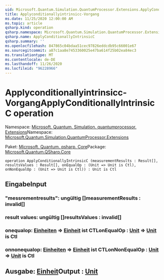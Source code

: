 ```yaml
---
uid: Microsoft.Quantum.Simulation.QuantumProcessor.Extensions.ApplyConditionallyIntrinsicC
title: Applyconditionallyintrinsicc-Vorgang
ms.date: 11/25/2020 12:00:00 AM
ms.topic: article
qsharp.kind: operation
qsharp.namespace: Microsoft.Quantum.Simulation.QuantumProcessor.Extensions
qsharp.name: ApplyConditionallyIntrinsicC
qsharp.summary: ''
ms.openlocfilehash: 847865c04bdaa51cec97826eddcdb95c66001e67
ms.sourcegitcommit: a87c1aa8e7453360025e47ba614f25b02ea84ec3
ms.translationtype: MT
ms.contentlocale: de-DE
ms.lasthandoff: 11/26/2020
ms.locfileid: "96228966"
---
```

# <a name="applyconditionallyintrinsicc-operation"></a><span data-ttu-id="7ec77-102">Applyconditionallyintrinsicc-Vorgang</span><span class="sxs-lookup"><span data-stu-id="7ec77-102">ApplyConditionallyIntrinsicC operation</span></span>

<span data-ttu-id="7ec77-103">Namespace: [Microsoft. Quantum. Simulation. quantumprocessor. Extensions](xref:Microsoft.Quantum.Simulation.QuantumProcessor.Extensions)</span><span class="sxs-lookup"><span data-stu-id="7ec77-103">Namespace: [Microsoft.Quantum.Simulation.QuantumProcessor.Extensions](xref:Microsoft.Quantum.Simulation.QuantumProcessor.Extensions)</span></span>

<span data-ttu-id="7ec77-104">Paket: [Microsoft. Quantum. qsharp. Core](https://nuget.org/packages/Microsoft.Quantum.QSharp.Core)</span><span class="sxs-lookup"><span data-stu-id="7ec77-104">Package: [Microsoft.Quantum.QSharp.Core](https://nuget.org/packages/Microsoft.Quantum.QSharp.Core)</span></span>




```qsharp
operation ApplyConditionallyIntrinsicC (measurementResults : Result[], resultsValues : Result[], onEqualOp : (Unit => Unit is Ctl), onNonEqualOp : (Unit => Unit is Ctl)) : Unit is Ctl
```


## <a name="input"></a><span data-ttu-id="7ec77-105">Eingabe</span><span class="sxs-lookup"><span data-stu-id="7ec77-105">Input</span></span>

### <a name="measurementresults--__invalidresult__"></a><span data-ttu-id="7ec77-106">"messrementresults": __ungültig <Result>__[]</span><span class="sxs-lookup"><span data-stu-id="7ec77-106">measurementResults : __invalid<Result>__[]</span></span>




### <a name="resultsvalues--__invalidresult__"></a><span data-ttu-id="7ec77-107">result values: __ungültig <Result>__[]</span><span class="sxs-lookup"><span data-stu-id="7ec77-107">resultsValues : __invalid<Result>__[]</span></span>




### <a name="onequalop--unit--unit--is-ctl"></a><span data-ttu-id="7ec77-108">onequalop: [Einheiten](xref:microsoft.quantum.lang-ref.unit) => [Einheit](xref:microsoft.quantum.lang-ref.unit)  ist CTL</span><span class="sxs-lookup"><span data-stu-id="7ec77-108">onEqualOp : [Unit](xref:microsoft.quantum.lang-ref.unit) => [Unit](xref:microsoft.quantum.lang-ref.unit)  is Ctl</span></span>




### <a name="onnonequalop--unit--unit--is-ctl"></a><span data-ttu-id="7ec77-109">onnonequalop: [Einheiten](xref:microsoft.quantum.lang-ref.unit) => [Einheit](xref:microsoft.quantum.lang-ref.unit)  ist CTL</span><span class="sxs-lookup"><span data-stu-id="7ec77-109">onNonEqualOp : [Unit](xref:microsoft.quantum.lang-ref.unit) => [Unit](xref:microsoft.quantum.lang-ref.unit)  is Ctl</span></span>





## <a name="output--unit"></a><span data-ttu-id="7ec77-110">Ausgabe: [Einheit](xref:microsoft.quantum.lang-ref.unit)</span><span class="sxs-lookup"><span data-stu-id="7ec77-110">Output : [Unit](xref:microsoft.quantum.lang-ref.unit)</span></span>

